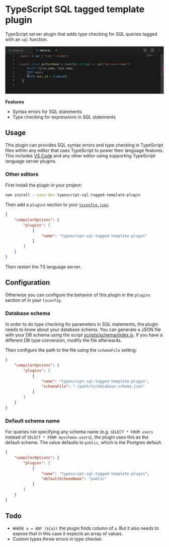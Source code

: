 # TypeScript SQL tagged template plugin

TypeScript server plugin that adds type checking for SQL queries tagged with an `sql` function.

![](docs/preview.gif)

**Features**

- Syntax errors for SQL statements
- Type checking for expressions in SQL statements

## Usage

This plugin can provides SQL syntax errors and type checking in TypeScript files within any editor that uses TypeScript to power their language features. This includes [VS Code](https://code.visualstudio.com) and any other editor using supporting TypeScript language server plugins.

<!-- ### With VS Code

The simplest way to use this plugin is through the [SQL tagged template literals](https://marketplace.visualstudio.com/items?itemName=frigus02.vscode-sql-tagged-template-literals) extension. This extension automatically enables the plugin, and also adds syntax highlighting for SQL template strings and synchronization of settings between VS Code and the plugin. -->

### Other editors

First install the plugin in your project:

```bash
npm install --save-dev typescript-sql-tagged-template-plugin
```

Then add a `plugins` section to your [`tsconfig.json`](http://www.typescriptlang.org/docs/handbook/tsconfig-json.html).

```json
{
	"compilerOptions": {
		"plugins": [
			{
				"name": "typescript-sql-tagged-template-plugin"
			}
		]
	}
}
```

Then restart the TS language server.

## Configuration

<!-- If you are using the [SQL tagged template literals](https://marketplace.visualstudio.com/items?itemName=frigus02.vscode-sql-tagged-template-literals) extension for VS Code, you can configure these settings in the editor settings. -->

Otherwise you can configure the behavior of this plugin in the `plugins` section of in your `tsconfig`.

### Database schema

In order to do type checking for parameters in SQL statements, the plugin needs to know about your database schema. You can generate a JSON file with your DB schema using the script [scripts/schema/index.js](./scripts/schema/index.js). If you have a different DB type conversion, modify the file afterwards.

Then configure the path to the file using the `schemaFile` setting:

```json
{
	"compilerOptions": {
		"plugins": [
			{
				"name": "typescript-sql-tagged-template-plugin",
				"schemaFile": "./path/to/database-schema.json"
			}
		]
	}
}
```

### Default schema name

For queries not specifying any schema name (e.g. `SELECT * FROM users` instead of `SELECT * FROM myschema.users`), the plugin uses this as the default schema. The value defaults to `public`, which is the Postgres default.

```json
{
	"compilerOptions": {
		"plugins": [
			{
				"name": "typescript-sql-tagged-template-plugin",
				"defaultSchemaName": "public"
			}
		]
	}
}
```

## Todo

- `WHERE a = ANY (${a})` the plugin finds column of `a`. But it also needs to expose that in this case it expects an array of values.
- Custom types throw errors in type checker.
